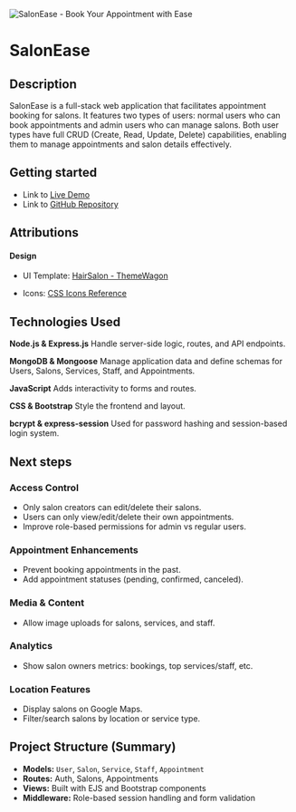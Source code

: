 ![SalonEase - Book Your Appointment with Ease](https://ibb.co/wh0yLNm0)

# SalonEase

## Description

SalonEase is a full-stack web application that facilitates appointment booking for salons. It features two types of users: normal users who can book appointments and admin users who can manage salons. Both user types have full CRUD (Create, Read, Update, Delete) capabilities, enabling them to manage appointments and salon details effectively.


## Getting started

+ Link to [Live Demo](https://salonswebsite.onrender.com)
+ Link to [GitHub Repository](https://github.com/SxRx246/project2-salons-crud)


## Attributions

#### Design

+ UI Template: [HairSalon - ThemeWagon](https://themewagon.com/themes/free-bootstrap-4-html5-hair-salon-website-template-hairsal/)


+ Icons: [CSS Icons Reference](https://cdnjs.cloudflare.com/ajax/libs/font-awesome/6.0.0-beta3/css/all.min.css)



## Technologies Used

**Node.js & Express.js** Handle server-side logic, routes, and API endpoints.

**MongoDB & Mongoose** Manage application data and define schemas for Users, Salons, Services, Staff, and Appointments.

**JavaScript** Adds interactivity to forms and routes.

**CSS & Bootstrap** Style the frontend and layout.

**bcrypt & express-session** Used for password hashing and session-based login system.


## Next steps

### Access Control
- Only salon creators can edit/delete their salons.
- Users can only view/edit/delete their own appointments.
- Improve role-based permissions for admin vs regular users.

### Appointment Enhancements
- Prevent booking appointments in the past.
- Add appointment statuses (pending, confirmed, canceled).

### Media & Content
- Allow image uploads for salons, services, and staff.

### Analytics
- Show salon owners metrics: bookings, top services/staff, etc.

### Location Features
- Display salons on Google Maps.
- Filter/search salons by location or service type.



## Project Structure (Summary)

- **Models:** `User`, `Salon`, `Service`, `Staff`, `Appointment`
- **Routes:** Auth, Salons, Appointments
- **Views:** Built with EJS and Bootstrap components
- **Middleware:** Role-based session handling and form validation
